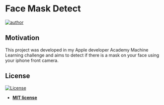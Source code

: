 # Face Mask Detect

[![author](https://img.shields.io/badge/Author-Alley-orange)](https://github.com/All3yp) 

## Motivation

This project was developed in my Apple developer Academy Machine Learning challenge and aims to detect if there is a mask on your face using your iphone front camera.


## License

[![License](http://img.shields.io/:license-mit-blue.svg?style=flat-square)](http://badges.mit-license.org)

- **[MIT license](http://opensource.org/licenses/mit-license.php)**